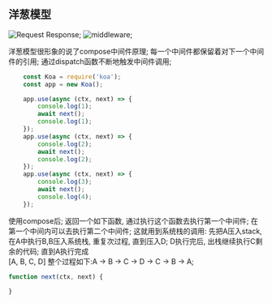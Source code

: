 ## 洋葱模型


![Request Response]("../images/requestResponse.png");
![middleware]("../images/middleware.png");

洋葱模型很形象的说了compose中间件原理; 每一个中间件都保留着对下一个中间件的引用;
通过dispatch函数不断地触发中间件调用;

```js
    const Koa = require('koa');
    const app = new Koa();

    app.use(async (ctx, next) => {
        console.log(1);
        await next();
        console.log(1);
    });
    app.use(async (ctx, next) => {
        console.log(2);
        await next();
        console.log(2);
    });
    app.use(async (ctx, next) => {
        console.log(3);
        await next();
        console.log(4);
    });
```
使用compose后; 返回一个如下函数, 通过执行这个函数去执行第一个中间件; 在第一个中间内可以去执行第二个中间件; 这就用到系统栈的调用: 先把A压入stack,在A中执行B,B压入系统栈, 重复次过程, 直到压入D; D执行完后, 出栈继续执行C剩余的代码; 直到A执行完成   
[A, B, C, D] 整个过程如下:A -> B -> C -> D -> C -> B -> A;
```js
function next(ctx, next) {

}
```
